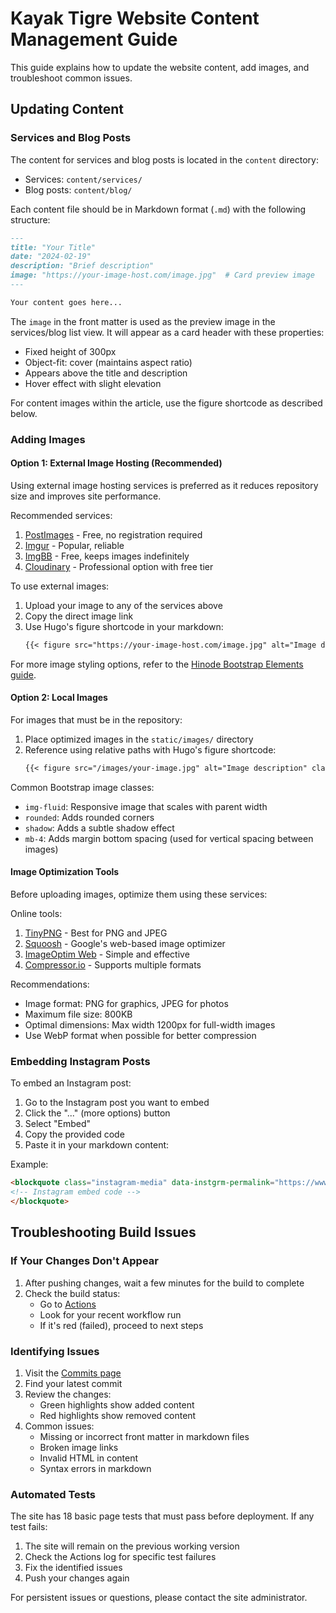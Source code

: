 # Kayak Tigre Website Content Management Guide

This guide explains how to update the website content, add images, and troubleshoot common issues.

## Updating Content

### Services and Blog Posts
The content for services and blog posts is located in the `content` directory:
- Services: `content/services/`
- Blog posts: `content/blog/`

Each content file should be in Markdown format (`.md`) with the following structure:
```markdown
---
title: "Your Title"
date: "2024-02-19"
description: "Brief description"
image: "https://your-image-host.com/image.jpg"  # Card preview image
---

Your content goes here...
```

The `image` in the front matter is used as the preview image in the services/blog list view. It will appear as a card header with these properties:
- Fixed height of 300px
- Object-fit: cover (maintains aspect ratio)
- Appears above the title and description
- Hover effect with slight elevation

For content images within the article, use the figure shortcode as described below.

### Adding Images

#### Option 1: External Image Hosting (Recommended)
Using external image hosting services is preferred as it reduces repository size and improves site performance.

Recommended services:
1. [PostImages](https://postimages.org/) - Free, no registration required
2. [Imgur](https://imgur.com/) - Popular, reliable
3. [ImgBB](https://imgbb.com/) - Free, keeps images indefinitely
4. [Cloudinary](https://cloudinary.com/) - Professional option with free tier

To use external images:
1. Upload your image to any of the services above
2. Copy the direct image link
3. Use Hugo's figure shortcode in your markdown:
   ```markdown
   {{< figure src="https://your-image-host.com/image.jpg" alt="Image description" class="img-fluid rounded shadow mb-4" >}}
   ```

For more image styling options, refer to the [Hinode Bootstrap Elements guide](https://demo.gethinode.com/en/blog/bootstrap-elements/#image).

#### Option 2: Local Images
For images that must be in the repository:
1. Place optimized images in the `static/images/` directory
2. Reference using relative paths with Hugo's figure shortcode:
   ```markdown
   {{< figure src="/images/your-image.jpg" alt="Image description" class="img-fluid rounded shadow mb-4" >}}
   ```

Common Bootstrap image classes:
- `img-fluid`: Responsive image that scales with parent width
- `rounded`: Adds rounded corners
- `shadow`: Adds a subtle shadow effect
- `mb-4`: Adds margin bottom spacing (used for vertical spacing between images)

#### Image Optimization Tools
Before uploading images, optimize them using these services:

Online tools:
1. [TinyPNG](https://tinypng.com/) - Best for PNG and JPEG
2. [Squoosh](https://squoosh.app/) - Google's web-based image optimizer
3. [ImageOptim Web](https://imageoptim.com/online) - Simple and effective
4. [Compressor.io](https://compressor.io/) - Supports multiple formats

Recommendations:
- Image format: PNG for graphics, JPEG for photos
- Maximum file size: 800KB
- Optimal dimensions: Max width 1200px for full-width images
- Use WebP format when possible for better compression

### Embedding Instagram Posts
To embed an Instagram post:

1. Go to the Instagram post you want to embed
2. Click the "..." (more options) button
3. Select "Embed"
4. Copy the provided code
5. Paste it in your markdown content:

Example:
```html
<blockquote class="instagram-media" data-instgrm-permalink="https://www.instagram.com/p/EXAMPLE/">
<!-- Instagram embed code -->
</blockquote>
```

## Troubleshooting Build Issues

### If Your Changes Don't Appear
1. After pushing changes, wait a few minutes for the build to complete
2. Check the build status:
   - Go to [Actions](https://github.com/KirillY/kayak-tigre/actions)
   - Look for your recent workflow run
   - If it's red (failed), proceed to next steps

### Identifying Issues
1. Visit the [Commits page](https://github.com/KirillY/kayak-tigre/commits/main)
2. Find your latest commit
3. Review the changes:
   - Green highlights show added content
   - Red highlights show removed content
4. Common issues:
   - Missing or incorrect front matter in markdown files
   - Broken image links
   - Invalid HTML in content
   - Syntax errors in markdown

### Automated Tests
The site has 18 basic page tests that must pass before deployment. If any test fails:
1. The site will remain on the previous working version
2. Check the Actions log for specific test failures
3. Fix the identified issues
4. Push your changes again

For persistent issues or questions, please contact the site administrator.

